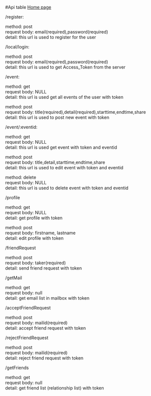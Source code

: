 #Api table
[Home page](https://damp-retreat-5682.herokuapp.com/)

/register:

method: post<br />
request body: email(required),password(required)<br />
detail: this url is used to register for the user

/local/login:

method: post<br />
request body: email(required),password(required)<br />
detail: this url is used to get Access_Token from the server

/event:

method: get<br />
request body: NULL<br />
detail: this url is used get all events of the user with token

method: post<br />
request body: title(required),detail(required),starttime,endtime,share<br />
detail: this url is used to post new event with token

/event/:eventid:

method: get<br />
request body: NULL<br />
detail: this url is used get event with token and eventid

method: post<br />
request body: title,detail,starttime,endtime,share<br />
detail: this url is used to edit event with token and eventid

method: delete<br />
request body: NULL<br />
detail: this url is used to delete event with token and eventid

/profile

method: get<br />
request body: NULL<br />
detail: get profile with token

method: post<br />
request body: firstname, lastname<br />
detail: edit profile with token

/friendRequest

method: post<br />
request body: taker(required)<br />
detail: send friend request with token

/getMail

method: get<br />
request body: null<br />
detail: get email list in mailbox with token

/acceptFriendRequest

method: post<br />
request body: mailid(required)<br />
detail: accept friend request with token

/rejectFriendRequest

method: post<br />
request body: mailid(required)<br />
detail: reject friend request with token

/getFriends

method: get<br />
request body: null<br />
detail: get friend list (relationship list) with token
